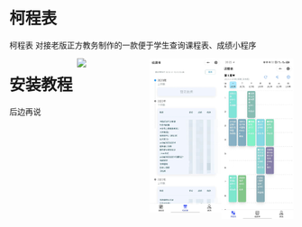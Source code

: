 # 柯程表
柯程表 对接老版正方教务制作的一款便于学生查询课程表、成绩小程序

<img src="images/课程查询.jpg" width="128" align="right"/>
<img src="images/成绩查询.jpg" width="128" align="right"/>
<img src="images/个人中心.jpg" width="128" align="right"/>

# 安装教程
后边再说
